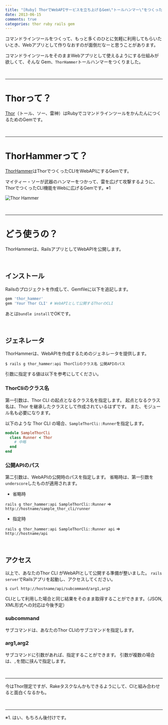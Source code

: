 ```yaml
---
title: "[Ruby] ThorでWebAPIサービスを立ち上げるGem\"トールハンマー\"をつくった"
date: 2013-06-15
comments: true
categories: thor ruby rails gem
---
```


コマンドラインツールをつくって、もっと多くのひとに気軽に利用してもらいたいとき、Webアプリとして作りなおすのが面倒だなーと思うことがあります。

コマンドラインツールをそのままWebアプリとして使えるようにする仕組みが欲しくて、そんな Gem、`ThorHammer`トールハンマーをつくりました。

<br />
<hr />

# Thorって？

[Thor](http://whatisthor.com/)（トール、ソー、雷神）はRubyでコマンドラインツールをかんたんにつくるためのGemです。

<br />
<hr />

# ThorHammerって？

[ThorHammer](https://github.com/monochromegane/thor_hammer)はThorでつくったCLIをWebAPIにするGemです。

マイティー・ソーが武器のハンマーをつかって、雷を広げて攻撃するように、ThorでつくったCLI機能をWebに広げるGemです。※1

![Thor Hammer](/images/2013/06/thor_hammer.png) 

<br />
<hr />

# どう使うの？

ThorHammerは、RailsアプリとしてWebAPIを公開します。

<br />

## インストール

Railsのプロジェクトを作成して、Gemfileに以下を追記します。

```ruby
gem 'thor_hammer'
gem 'Your Thor CLI' # WebAPIとして公開するThorのCLI
```

あとは`bundle install`でOKです。

<br />

## ジェネレータ

ThorHammerは、WebAPIを作成するためのジェネレータを提供します。

```console
$ rails g thor_hammer:api ThorCliのクラス名 公開APIのパス
```

引数に指定する値は以下を参考にしてください。

### ThorCliのクラス名

第一引数は、Thor CLI の起点となるクラス名を指定します。
起点となるクラス名は、Thor を継承したクラスとして作成されているはずです。
また、モジュール名も必要になります。

以下のような Thor CLI の場合、`SampleThorCli::Runner`を指定します。
```ruby
module SampleThorCli
  class Runner < Thor
    # 中略
  end
end
```

### 公開APIのパス

第二引数は、WebAPIの公開時のパスを指定します。
省略時は、第一引数を`underscore`したものが適用されます。

* 省略時

`rails g thor_hammer:api SampleThorCli::Runner` => `http://hostname/sample_thor_cli/runner`

* 指定時

`rails g thor_hammer:api SampleThorCli::Runner api` => `http://hostname/api`

<br />

## アクセス

以上で、あなたのThor CLI がWebAPIとして公開する準備が整いました。
`rails server`でRailsアプリを起動し、アクセスしてください。

```console
$ curl http://hostname/api/subcommand/arg1,arg2
```

CLIとして利用した場合と同じ結果をそのまま取得することができます。（JSON, XML形式への対応は今後予定）


### subcommand

サブコマンドは、あなたのThor CLIのサブコマンドを指定します。

### arg1,arg2

サブコマンドに引数があれば、指定することができます。
引数が複数の場合は、`,`を間に挟んで指定します。

<br />
<hr />

今はThor限定ですが、Rakeタスクなんかもできるようにして、CIと組み合わせると面白くなるかも。

<br />
<hr />

※1. はい、もちろん後付けです。

